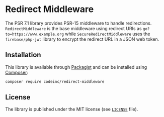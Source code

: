# Redirect Middleware

The PSR 7.1 library provides PSR-15 middleware to handle redirections. `RedirectMiddleware` is the base middleware using redirect URIs as `go?to=https://www.example.org` while `SecureRedirectMiddleware` uses the `firebase/php-jwt` library to encrypt the redirect URL in a JSON web token.

 
## Installation

This library is available through [Packagist](https://packagist.org/packages/codeinc/redirect-middleware) and can be installed using [Composer](https://getcomposer.org/): 

```bash
composer require codeinc/redirect-middleware
```

## License

The library is published under the MIT license (see [`LICENSE`](LICENSE) file).